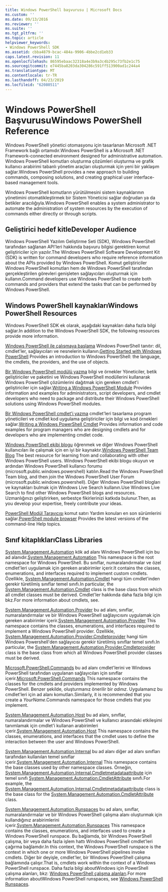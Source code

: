 ```yaml
---
title: Windows PowerShell başvurusu | Microsoft Docs
ms.custom: ''
ms.date: 09/13/2016
ms.reviewer: ''
ms.suite: ''
ms.tgt_pltfrm: ''
ms.topic: article
helpviewer_keywords:
- Windows PowerShell SDK
ms.assetid: cbba4879-bcac-484a-9906-4bbe2cd1eb33
caps.latest.revision: 11
ms.openlocfilehash: 86595ebaac32318a4e3b9a3c4b295c73fb2e1c75
ms.sourcegitcommit: e7445ba8203da304286c591ff513900ad1c244a4
ms.translationtype: MT
ms.contentlocale: tr-TR
ms.lasthandoff: 04/23/2019
ms.locfileid: "62080511"
---
```

# <a name="windows-powershell-reference"></a><span data-ttu-id="1e19e-102">Windows PowerShell Başvurusu</span><span class="sxs-lookup"><span data-stu-id="1e19e-102">Windows PowerShell Reference</span></span>

<span data-ttu-id="1e19e-103">Windows PowerShell yönetici otomasyonu için tasarlanan Microsoft .NET Framework bağlı ortamıdır.</span><span class="sxs-lookup"><span data-stu-id="1e19e-103">Windows PowerShell is a Microsoft .NET Framework-connected environment designed for administrative automation.</span></span> <span data-ttu-id="1e19e-104">Windows PowerShell komutları oluşturma çözümleri oluşturma ve grafik kullanıcı arabirimi tabanlı yönetim araçları oluşturmak için yeni bir yaklaşım sağlar.</span><span class="sxs-lookup"><span data-stu-id="1e19e-104">Windows PowerShell provides a new approach to building commands, composing solutions, and creating graphical user interface-based management tools.</span></span>

<span data-ttu-id="1e19e-105">Windows PowerShell komutların yürütülmesini sistem kaynaklarının yönetimini otomatikleştirmek bir Sistem Yöneticisi sağlar doğrudan ya da betikler aracılığıyla.</span><span class="sxs-lookup"><span data-stu-id="1e19e-105">Windows PowerShell enables a system administrator to automate the administration of system resources by the execution of commands either directly or through scripts.</span></span>

## <a name="developer-audience"></a><span data-ttu-id="1e19e-106">Geliştirici hedef kitle</span><span class="sxs-lookup"><span data-stu-id="1e19e-106">Developer Audience</span></span>

<span data-ttu-id="1e19e-107">Windows PowerShell Yazılım Geliştirme Seti (SDK), Windows PowerShell tarafından sağlanan API'leri hakkında başvuru bilgisi gerektiren komut geliştiriciler için yazılır.</span><span class="sxs-lookup"><span data-stu-id="1e19e-107">The Windows PowerShell Software Development Kit (SDK) is written for command developers who require reference information about the APIs provided by Windows PowerShell.</span></span> <span data-ttu-id="1e19e-108">Komut geliştiriciler Windows PowerShell komutları hem de Windows PowerShell tarafından gerçekleştirilen görevleri genişleten sağlayıcıları oluşturmak için kullanın.</span><span class="sxs-lookup"><span data-stu-id="1e19e-108">Command developers use Windows PowerShell to create both commands and providers that extend the tasks that can be performed by Windows PowerShell.</span></span>

## <a name="windows-powershell-resources"></a><span data-ttu-id="1e19e-109">Windows PowerShell kaynakları</span><span class="sxs-lookup"><span data-stu-id="1e19e-109">Windows PowerShell Resources</span></span>

<span data-ttu-id="1e19e-110">Windows PowerShell SDK ek olarak, aşağıdaki kaynakları daha fazla bilgi sağlar.</span><span class="sxs-lookup"><span data-stu-id="1e19e-110">In addition to the Windows PowerShell SDK, the following resources provide more information.</span></span>

<span data-ttu-id="1e19e-111">[Windows PowerShell ile çalışmaya başlama](/powershell/scripting/getting-started/getting-started-with-windows-powershell) Windows PowerShell tanıtır: dil, cmdlet'ler, sağlayıcıları ve nesnelerin kullanın.</span><span class="sxs-lookup"><span data-stu-id="1e19e-111">[Getting Started with Windows PowerShell](/powershell/scripting/getting-started/getting-started-with-windows-powershell) Provides an introduction to Windows PowerShell: the language, the cmdlets, the providers, and the use of objects.</span></span>

<span data-ttu-id="1e19e-112">[Bir Windows PowerShell modülü yazma](./module/writing-a-windows-powershell-module.md) bilgi ve örnekler Yöneticiler, betik geliştiriciler ve paketini ve Windows PowerShell modüllerini kullanarak Windows PowerShell çözümlerini dağıtmak için gereken cmdlet'i geliştiriciler için sağlar.</span><span class="sxs-lookup"><span data-stu-id="1e19e-112">[Writing a Windows PowerShell Module](./module/writing-a-windows-powershell-module.md) Provides information and examples for administrators, script developers, and cmdlet developers who need to package and distribute their Windows PowerShell solutions using Windows PowerShell modules.</span></span>

<span data-ttu-id="1e19e-113">[Bir Windows PowerShell cmdlet'i yazma](./cmdlet/writing-a-windows-powershell-cmdlet.md) cmdlet'leri tasarlama program yöneticileri ve cmdlet kod uygulama geliştiriciler için bilgi ve kod örnekleri sağlar.</span><span class="sxs-lookup"><span data-stu-id="1e19e-113">[Writing a Windows PowerShell Cmdlet](./cmdlet/writing-a-windows-powershell-cmdlet.md) Provides information and code examples for program managers who are designing cmdlets and for developers who are implementing cmdlet code.</span></span>

<span data-ttu-id="1e19e-114">[Windows PowerShell ekibi blogu](https://blogs.msdn.microsoft.com/PowerShell/) öğrenmek ve diğer Windows PowerShell kullanıcıları ile çalışmak için en iyi bir kaynaktır.</span><span class="sxs-lookup"><span data-stu-id="1e19e-114">[Windows PowerShell Team Blog](https://blogs.msdn.microsoft.com/PowerShell/) The best resource for learning from and collaborating with other Windows PowerShell users.</span></span> <span data-ttu-id="1e19e-115">Windows PowerShell ekibi blogu okuyun ve ardından Windows PowerShell kullanıcı forumu (microsoft.public.windows.powershell) katılın.</span><span class="sxs-lookup"><span data-stu-id="1e19e-115">Read the Windows PowerShell Team blog, and then join the Windows PowerShell User Forum (microsoft.public.windows.powershell).</span></span> <span data-ttu-id="1e19e-116">Diğer Windows PowerShell blogları ve kaynakları bulmak için Windows Live Search kullanın.</span><span class="sxs-lookup"><span data-stu-id="1e19e-116">Use Windows Live Search to find other Windows PowerShell blogs and resources.</span></span> <span data-ttu-id="1e19e-117">Uzmanlığınızı geliştirirken, serbestçe fikirlerinizi katkıda bulunur.</span><span class="sxs-lookup"><span data-stu-id="1e19e-117">Then, as you develop your expertise, freely contribute your ideas.</span></span>

<span data-ttu-id="1e19e-118">[PowerShell Modül Tarayıcısı](/powershell/module/) komut satırı Yardım konuları en son sürümlerini sağlar.</span><span class="sxs-lookup"><span data-stu-id="1e19e-118">[PowerShell module browser](/powershell/module/) Provides the latest versions of the command-line Help topics.</span></span>

## <a name="class-libraries"></a><span data-ttu-id="1e19e-119">Sınıf kitaplıkları</span><span class="sxs-lookup"><span data-stu-id="1e19e-119">Class Libraries</span></span>

<span data-ttu-id="1e19e-120">[System.Management.Automation](/dotnet/api/System.Management.Automation) kök ad alanı Windows PowerShell için bu ad alanıdır.</span><span class="sxs-lookup"><span data-stu-id="1e19e-120">[System.Management.Automation](/dotnet/api/System.Management.Automation) This namespace is the root namespace for Windows PowerShell.</span></span> <span data-ttu-id="1e19e-121">Bu sınıflar, numaralandırmalar ve özel cmdlet'leri uygulamak için gereken arabirimler içerir.</span><span class="sxs-lookup"><span data-stu-id="1e19e-121">It contains the classes, enumerations, and interfaces required to implement custom cmdlets.</span></span> <span data-ttu-id="1e19e-122">Özellikle, [System.Management.Automation.Cmdlet](/dotnet/api/System.Management.Automation.Cmdlet) hangi tüm cmdlet'inden gerekir türetilmiş sınıflar temel sınıfı.</span><span class="sxs-lookup"><span data-stu-id="1e19e-122">In particular, the [System.Management.Automation.Cmdlet](/dotnet/api/System.Management.Automation.Cmdlet) class is the base class from which all cmdlet classes must be derived.</span></span> <span data-ttu-id="1e19e-123">Cmdlet'ler hakkında daha fazla bilgi için bkz.</span><span class="sxs-lookup"><span data-stu-id="1e19e-123">For more information about cmdlets, see.</span></span>

<span data-ttu-id="1e19e-124">[System.Management.Automation.Provider](/dotnet/api/System.Management.Automation.Provider) bu ad alanı, sınıflar, numaralandırmalar ve bir Windows PowerShell sağlayıcısını uygulamak için gereken arabirimler içerir.</span><span class="sxs-lookup"><span data-stu-id="1e19e-124">[System.Management.Automation.Provider](/dotnet/api/System.Management.Automation.Provider) This namespace contains the classes, enumerations, and interfaces required to implement a Windows PowerShell provider.</span></span> <span data-ttu-id="1e19e-125">Özellikle, [System.Management.Automation.Provider.Cmdletprovider](/dotnet/api/System.Management.Automation.Provider.CmdletProvider) hangi tüm Windows Powershell'den sağlayıcısı gerekir türetilmiş sınıflar temel sınıfı.</span><span class="sxs-lookup"><span data-stu-id="1e19e-125">In particular, the [System.Management.Automation.Provider.Cmdletprovider](/dotnet/api/System.Management.Automation.Provider.CmdletProvider) class is the base class from which all Windows PowerShell provider classes must be derived.</span></span>

<span data-ttu-id="1e19e-126">[Microsoft.PowerShell.Commands](/dotnet/api/Microsoft.PowerShell.Commands) bu ad alanı cmdlet'lerini ve Windows PowerShell tarafından uygulanan sağlayıcıları için sınıflar içerir.</span><span class="sxs-lookup"><span data-stu-id="1e19e-126">[Microsoft.PowerShell.Commands](/dotnet/api/Microsoft.PowerShell.Commands) This namespace contains the classes for the cmdlets and providers implemented by Windows PowerShell.</span></span> <span data-ttu-id="1e19e-127">Benzer şekilde, oluşturmanız önerilir bir *adınız*. Uygulamanız bu cmdlet'leri için ad alanı komutları.</span><span class="sxs-lookup"><span data-stu-id="1e19e-127">Similarly, it is recommended that you create a *YourName*.Commands namespace for those cmdlets that you implement.</span></span>

<span data-ttu-id="1e19e-128">[System.Management.Automation.Host](/dotnet/api/System.Management.Automation.Host) bu ad alanı, sınıflar, numaralandırmalar ve Windows PowerShell ve kullanıcı arasındaki etkileşimi tanımlamak için cmdlet'i kullanan arabirimleri içerir.</span><span class="sxs-lookup"><span data-stu-id="1e19e-128">[System.Management.Automation.Host](/dotnet/api/System.Management.Automation.Host) This namespace contains the classes, enumerations, and interfaces that the cmdlet uses to define the interaction between the user and Windows PowerShell.</span></span>

<span data-ttu-id="1e19e-129">[System.Management.Automation.Internal](/dotnet/api/System.Management.Automation.Internal) bu ad alanı diğer ad alanı sınıfları tarafından kullanılan temel sınıflar içerir.</span><span class="sxs-lookup"><span data-stu-id="1e19e-129">[System.Management.Automation.Internal](/dotnet/api/System.Management.Automation.Internal) This namespace contains the base classes used by other namespace classes.</span></span> <span data-ttu-id="1e19e-130">Örneğin, [System.Management.Automation.Internal.Cmdletmetadataattribute](/dotnet/api/System.Management.Automation.Internal.CmdletMetadataAttribute) için temel sınıfı [System.Management.Automation.CmdletAttribute](/dotnet/api/System.Management.Automation.CmdletAttribute) sınıfı.</span><span class="sxs-lookup"><span data-stu-id="1e19e-130">For example, the [System.Management.Automation.Internal.Cmdletmetadataattribute](/dotnet/api/System.Management.Automation.Internal.CmdletMetadataAttribute) class is the base class for the [System.Management.Automation.CmdletAttribute](/dotnet/api/System.Management.Automation.CmdletAttribute) class.</span></span>

<span data-ttu-id="1e19e-131">[System.Management.Automation.Runspaces](/dotnet/api/System.Management.Automation.Runspaces) bu ad alanı, sınıflar, numaralandırmalar ve bir Windows PowerShell çalışma alanı oluşturmak için kullandığınız arabirimlerini içerir.</span><span class="sxs-lookup"><span data-stu-id="1e19e-131">[System.Management.Automation.Runspaces](/dotnet/api/System.Management.Automation.Runspaces) This namespace contains the classes, enumerations, and interfaces used to create a Windows PowerShell runspace.</span></span> <span data-ttu-id="1e19e-132">Bu bağlamda, bir Windows PowerShell çalışma, bir veya daha fazla işlem hattı Windows PowerShell cmdlet'leri çağırma bağlamdır.</span><span class="sxs-lookup"><span data-stu-id="1e19e-132">In this context, the Windows PowerShell runspace is the context in which one or more Windows PowerShell pipelines invoke cmdlets.</span></span> <span data-ttu-id="1e19e-133">Diğer bir deyişle, cmdlet'ler, bir Windows PowerShell çalışma bağlamında çalışır.</span><span class="sxs-lookup"><span data-stu-id="1e19e-133">That is, cmdlets work within the context of a Windows PowerShell runspace.</span></span> <span data-ttu-id="1e19e-134">Daha fazla bilgi aboutWindows için PowerShell çalışma alanları, bkz: [Windows PowerShell çalışma alanları](http://msdn.microsoft.com/en-us/a1582cfe-f06d-4aff-adc6-71f49a860ce9).</span><span class="sxs-lookup"><span data-stu-id="1e19e-134">For more information aboutWindows PowerShell runspaces, see [Windows PowerShell Runspaces](http://msdn.microsoft.com/en-us/a1582cfe-f06d-4aff-adc6-71f49a860ce9).</span></span>
